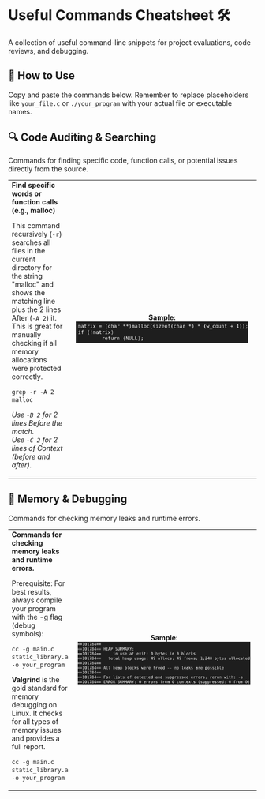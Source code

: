 # Useful Commands Cheatsheet 🛠️
A collection of useful command-line snippets for project evaluations, code reviews, and debugging.

## 🚀 How to Use
Copy and paste the commands below. Remember to replace placeholders like `your_file.c` or `./your_program` with your actual file or executable names.

## 🔍 Code Auditing & Searching
Commands for finding specific code, function calls, or potential issues directly from the source.

<table>
<tr>
<td valign="top">
<strong>Find specific words or function calls (e.g., malloc)</strong>
<p>This command recursively (<code>-r</code>) searches all files in the current directory for the string "malloc" and shows the matching line plus the 2 lines After (<code>-A 2</code>) it. This is great for manually checking if all memory allocations were protected correctly.</p>

<pre><code>grep -r -A 2 malloc</code></pre>

<p><em>Use <code>-B 2</code> for 2 lines Before the match.</em><br>
<em>Use <code>-C 2</code> for 2 lines of Context (before and after).</em></p>
</td>
<td valign="center" width="370" align="center">
<strong>Sample:</strong><br>
<img src="assets/grep.png" alt="Grep" width="350"/>
</td>
</tr>
</table>

## 🧠 Memory & Debugging
Commands for checking memory leaks and runtime errors.

<table>
<tr>
<td valign="top">
<strong>Commands for checking memory leaks and runtime errors.</strong>
<p> Prerequisite: For best results, always compile your program with the -g flag (debug symbols): </p>

<pre><code>cc -g main.c static_library.a -o your_program</code></pre>

<p> <strong> Valgrind</strong> is the gold standard for memory debugging on Linux. It checks for all types of memory issues and provides a full report. </p>

<pre><code>cc -g main.c static_library.a -o your_program</code></pre>

</td>
<td valign="center" width="370" align="center">
<strong>Sample:</strong><br>
<img src="assets/valgrind.png" alt="Valgrind" width="350"/>
</td>
</tr>
</table>
